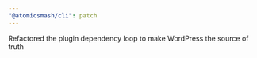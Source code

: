 ```yaml
---
"@atomicsmash/cli": patch
---
```


Refactored the plugin dependency loop to make WordPress the source of truth
